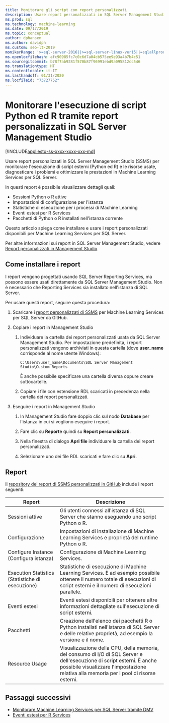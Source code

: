 ```yaml
---
title: Monitorare gli script con report personalizzati
description: Usare report personalizzati in SQL Server Management Studio (SSMS) per monitorare l'esecuzione di script esterni (Python ed R) e le risorse usate, diagnosticare i problemi e ottimizzare le prestazioni in Machine Learning Services per SQL Server.
ms.prod: sql
ms.technology: machine-learning
ms.date: 09/17/2019
ms.topic: conceptual
author: dphansen
ms.author: davidph
ms.custom: seo-lt-2019
monikerRange: '>=sql-server-2016||>=sql-server-linux-ver15||=sqlallproducts-allversions'
ms.openlocfilehash: afc90985fc7c0c6d7a04cb575ee9e93a4b7b4c51
ms.sourcegitcommit: b78f7ab9281f570b87f96991ebd9a095812cc546
ms.translationtype: HT
ms.contentlocale: it-IT
ms.lasthandoff: 01/31/2020
ms.locfileid: "73727752"
---
```

# <a name="monitor-python-and-r-script-execution-using-custom-reports-in-sql-server-management-studio"></a>Monitorare l'esecuzione di script Python ed R tramite report personalizzati in SQL Server Management Studio
[!INCLUDE[appliesto-ss-xxxx-xxxx-xxx-md](../../includes/appliesto-ss-xxxx-xxxx-xxx-md.md)]

Usare report personalizzati in SQL Server Management Studio (SSMS) per monitorare l'esecuzione di script esterni (Python ed R) e le risorse usate, diagnosticare i problemi e ottimizzare le prestazioni in Machine Learning Services per SQL Server.

In questi report è possibile visualizzare dettagli quali:

- Sessioni Python o R attive
- Impostazioni di configurazione per l'istanza
- Statistiche di esecuzione per i processi di Machine Learning
- Eventi estesi per R Services
- Pacchetti di Python o R installati nell'istanza corrente

Questo articolo spiega come installare e usare i report personalizzati disponibili per Machine Learning Services per SQL Server.

Per altre informazioni sui report in SQL Server Management Studio, vedere [Report personalizzati in Management Studio](../../ssms/object/custom-reports-in-management-studio.md).

## <a name="how-to-install-the-reports"></a>Come installare i report

I report vengono progettati usando SQL Server Reporting Services, ma possono essere usati direttamente da SQL Server Management Studio. Non è necessario che Reporting Services sia installato nell'istanza di SQL Server.

Per usare questi report, seguire questa procedura:

1. Scaricare i [report personalizzati di SSMS](https://github.com/Microsoft/sql-server-samples/tree/master/samples/features/machine-learning-services/ssms-custom-reports) per Machine Learning Services per SQL Server da GitHub.

2. Copiare i report in Management Studio

    1. Individuare la cartella dei report personalizzati usata da SQL Server Management Studio. Per impostazione predefinita, i report personalizzati vengono archiviati in questa cartella (dove **user_name** corrisponde al nome utente Windows):

        `C:\Users\user_name\Documents\SQL Server Management Studio\Custom Reports`

       È anche possibile specificare una cartella diversa oppure creare sottocartelle.

    2. Copiare i file con estensione RDL scaricati in precedenza nella cartella dei report personalizzati.

3. Eseguire i report in Management Studio

    1. In Management Studio fare doppio clic sul nodo **Database** per l'istanza in cui si vogliono eseguire i report.

    2. Fare clic su **Report**e quindi su **Report personalizzati**.

    3. Nella finestra di dialogo **Apri file** individuare la cartella dei report personalizzati.

    4. Selezionare uno dei file RDL scaricati e fare clic su **Apri**.

## <a name="reports"></a>Report

Il [repository dei report di SSMS personalizzati in GitHub](https://github.com/Microsoft/sql-server-samples/tree/master/samples/features/machine-learning-services/ssms-custom-reports) include i report seguenti:

| Report | Descrizione |
|-|-|
| Sessioni attive | Gli utenti connessi all'istanza di SQL Server che stanno eseguendo uno script Python o R. |
| Configurazione | Impostazioni di installazione di Machine Learning Services e proprietà del runtime Python o R. |
| Configure Instance (Configura istanza) | Configurazione di Machine Learning Services. |
| Execution Statistics (Statistiche di esecuzione) | Statistiche di esecuzione di Machine Learning Services. È ad esempio possibile ottenere il numero totale di esecuzioni di script esterni e il numero di esecuzioni parallele. |
| Eventi estesi | Eventi estesi disponibili per ottenere altre informazioni dettagliate sull'esecuzione di script esterni. |
| Pacchetti | Creazione dell'elenco dei pacchetti R o Python installati nell'istanza di SQL Server e delle relative proprietà, ad esempio la versione e il nome. |
| Resource Usage | Visualizzazione della CPU, della memoria, del consumo di I/O di SQL Server e dell'esecuzione di script esterni. È anche possibile visualizzare l'impostazione relativa alla memoria per i pool di risorse esterni. |

## <a name="next-steps"></a>Passaggi successivi

- [Monitorare Machine Learning Services per SQL Server tramite DMV](monitor-sql-server-machine-learning-services-using-dynamic-management-views.md)
- [Eventi estesi per R Services](../r/extended-events-for-sql-server-r-services.md)
